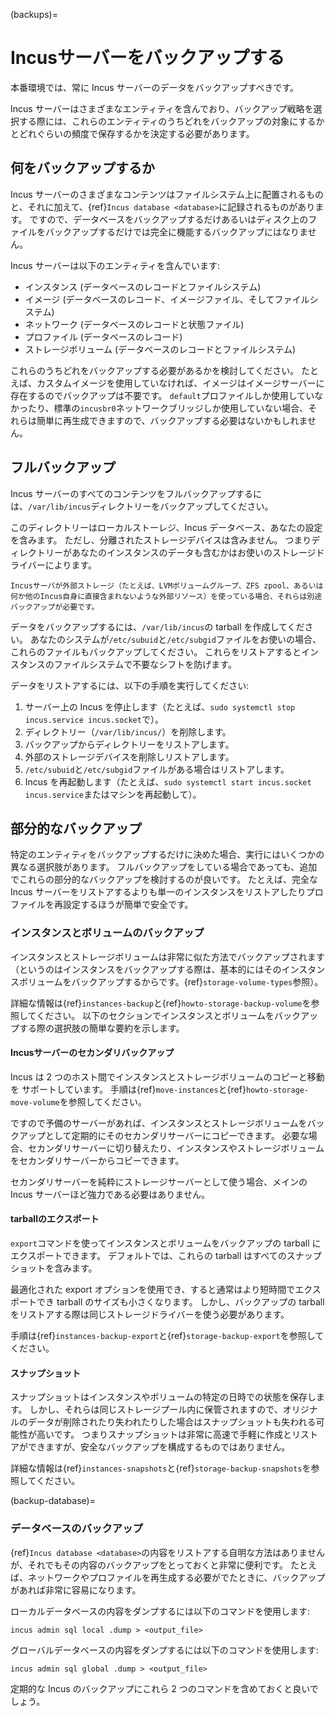 (backups)=
# Incusサーバーをバックアップする

本番環境では、常に Incus サーバーのデータをバックアップすべきです。

Incus サーバーはさまざまなエンティティを含んでおり、バックアップ戦略を選択する際には、これらのエンティティのうちどれをバックアップの対象にするかとどれぐらいの頻度で保存するかを決定する必要があります。

## 何をバックアップするか

Incus サーバーのさまざまなコンテンツはファイルシステム上に配置されるものと、それに加えて、{ref}`Incus database <database>`に記録されるものがあります。
ですので、データベースをバックアップするだけあるいはディスク上のファイルをバックアップするだけでは完全に機能するバックアップにはなりません。

Incus サーバーは以下のエンティティを含んでいます:

- インスタンス (データベースのレコードとファイルシステム)
- イメージ (データベースのレコード、イメージファイル、そしてファイルシステム)
- ネットワーク (データベースのレコードと状態ファイル)
- プロファイル (データベースのレコード)
- ストレージボリューム (データベースのレコードとファイルシステム)

これらのうちどれをバックアップする必要があるかを検討してください。
たとえば、カスタムイメージを使用していなければ、イメージはイメージサーバーに存在するのでバックアップは不要です。
`default`プロファイルしか使用していなかったり、標準の`incusbr0`ネットワークブリッジしか使用していない場合、それらは簡単に再生成できますので、バックアップする必要はないかもしれません。

## フルバックアップ

Incus サーバーのすべてのコンテンツをフルバックアップするには、`/var/lib/incus`ディレクトリーをバックアップしてください。

このディレクトリーはローカルストーレジ、Incus データベース、あなたの設定を含みます。
ただし、分離されたストレージデバイスは含みません。
つまりディレクトリーがあなたのインスタンスのデータも含むかはお使いのストレージドライバーによります。

```{important}
Incusサーバが外部ストレージ（たとえば、LVMボリュームグループ、ZFS zpool、あるいは何か他のIncus自身に直接含まれないような外部リソース）を使っている場合、それらは別途バックアップが必要です。
```

データをバックアップするには、`/var/lib/incus`の tarball を作成してください。
あなたのシステムが`/etc/subuid`と`/etc/subgid`ファイルをお使いの場合、これらのファイルもバックアップしてください。
これらをリストアするとインスタンスのファイルシステムで不要なシフトを防げます。

データをリストアするには、以下の手順を実行してください:

1. サーバー上の Incus を停止します（たとえば、`sudo systemctl stop incus.service incus.socket`で）。
1. ディレクトリー（`/var/lib/incus/`）を削除します。
1. バックアップからディレクトリーをリストアします。
1. 外部のストレージデバイスを削除しリストアします。
1. `/etc/subuid`と`/etc/subgid`ファイルがある場合はリストアします。
1. Incus を再起動します（たとえば、`sudo systemctl start incus.socket incus.service`またはマシンを再起動して）。

## 部分的なバックアップ

特定のエンティティをバックアップするだけに決めた場合、実行にはいくつかの異なる選択肢があります。
フルバックアップをしている場合であっても、追加でこれらの部分的なバックアップを検討するのが良いです。
たとえば、完全な Incus サーバーをリストアするよりも単一のインスタンスをリストアしたりプロファイルを再設定するほうが簡単で安全です。

### インスタンスとボリュームのバックアップ

インスタンスとストレージボリュームは非常に似た方法でバックアップされます（というのはインスタンスをバックアップする際は、基本的にはそのインスタンスボリュームをバックアップするからです。{ref}`storage-volume-types`参照）。

詳細な情報は{ref}`instances-backup`と{ref}`howto-storage-backup-volume`を参照してください。
以下のセクションでインスタンスとボリュームをバックアップする際の選択肢の簡単な要約を示します。

#### Incusサーバーのセカンダリバックアップ

Incus は 2 つのホスト間でインスタンスとストレージボリュームのコピーと移動を
サポートしています。
手順は{ref}`move-instances`と{ref}`howto-storage-move-volume`を参照してください。

ですので予備のサーバーがあれば、インスタンスとストレージボリュームをバックアップとして定期的にそのセカンダリサーバーにコピーできます。
必要な場合、セカンダリサーバーに切り替えたり、インスタンスやストレージボリュームをセカンダリサーバーからコピーできます。

セカンダリサーバーを純粋にストレージサーバーとして使う場合、メインの Incus サーバーほど強力である必要はありません。

#### tarballのエクスポート

`export`コマンドを使ってインスタンスとボリュームをバックアップの tarball にエクスポートできます。
デフォルトでは、これらの tarball はすべてのスナップショットを含みます。

最適化された export オプションを使用でき、すると通常はより短時間でエクスポートでき tarball のサイズも小さくなります。
しかし、バックアップの tarball をリストアする際は同じストレージドライバーを使う必要があります。

手順は{ref}`instances-backup-export`と{ref}`storage-backup-export`を参照してください。

#### スナップショット

スナップショットはインスタンスやボリュームの特定の日時での状態を保存します。
しかし、それらは同じストレージプール内に保管されますので、オリジナルのデータが削除されたり失われたりした場合はスナップショットも失われる可能性が高いです。
つまりスナップショットは非常に高速で手軽に作成とリストアができますが、安全なバックアップを構成するものではありません。

詳細な情報は{ref}`instances-snapshots`と{ref}`storage-backup-snapshots`を参照してください。

(backup-database)=
### データベースのバックアップ

{ref}`Incus database <database>`の内容をリストアする自明な方法はありませんが、それでもその内容のバックアップをとっておくと非常に便利です。
たとえば、ネットワークやプロファイルを再生成する必要がでたときに、バックアップがあれば非常に容易になります。

ローカルデータベースの内容をダンプするには以下のコマンドを使用します:

    incus admin sql local .dump > <output_file>

グローバルデータベースの内容をダンプするには以下のコマンドを使用します:

    incus admin sql global .dump > <output_file>

定期的な Incus のバックアップにこれら 2 つのコマンドを含めておくと良いでしょう。
